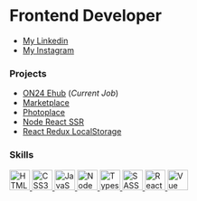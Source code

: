 Frontend Developer
=====================================================================================================================================

*  <a target="_blank" rel="noreferrer" href="https://linkedin.com/in/jhonnovax">My Linkedin</a> 
*  <a target="_blank" rel="noreferrer" href="https://instagram.com/jhonnovax">My Instagram</a> 

### Projects

* <a href='https://www.on24.com/engagement-hub-demo/' target='_blank'>ON24 Ehub</a> (<i>Current Job</i>)
* <a href='https://marketplace-jhonnovax.vercel.app/' target="_blank">Marketplace</a>
* <a href='https://photoplace-jhonnovax.vercel.app/' target="_blank">Photoplace</a>
* <a href='https://node-react-ssr-jhonnovax.vercel.app/' target="_blank">Node React SSR</a>
* <a href='https://react-redux-local-storage-jhonnovax.vercel.app/' target="_blank">React Redux LocalStorage</a>

### Skills

<p align="left">
	<a href="https://developer.mozilla.org/en-US/docs/Glossary/HTML5" target="_blank" rel="noreferrer" title="HTML">
		<img src="https://github.com/jhonnovax/jhonnovax/blob/main/assets/html-icon.svg" width="36" height="36" alt="HTML5" />
	</a>
	<a href="https://www.w3.org/TR/CSS/#css" target="_blank" rel="noreferrer" title="CSS">
		<img src="https://github.com/jhonnovax/jhonnovax/blob/main/assets/css-icon.svg" width="36" height="36" alt="CSS3" />
	</a>
	<a href="https://developer.mozilla.org/en-US/docs/Web/JavaScript" target="_blank" rel="noreferrer" title="Javascript">
		<img src="https://github.com/jhonnovax/jhonnovax/blob/main/assets/javascript-icon.svg" width="36" height="36" alt="JavaScript" />
	</a>
	<a href="https://nodejs.org/" target="_blank" rel="noreferrer" title="Node">
		<img src="https://github.com/jhonnovax/jhonnovax/blob/main/assets/node-icon.svg" width="36" height="36" alt="Node" />
	</a>
	<a href="https://www.typescriptlang.org/" target="_blank" rel="noreferrer" title="Typescript">
		<img src="https://github.com/jhonnovax/jhonnovax/blob/main/assets/typescript-icon.svg" width="36" height="36" alt="Typescript" />
	</a>
	<a href="https://sass-lang.com/" target="_blank" rel="noreferrer" title="SASS">
		<img src="https://github.com/jhonnovax/jhonnovax/blob/main/assets/sass-icon.svg" width="36" height="36" alt="SASS" />
	</a>
	<a href="https://reactjs.org/" target="_blank" rel="noreferrer" title="React">
		<img src="https://github.com/jhonnovax/jhonnovax/blob/main/assets/react-icon.svg" width="36" height="36" alt="React" />
	</a> 
	<a href="https://vuejs.org/" target="_blank" rel="noreferrer" title="Vue">
		<img src="https://github.com/jhonnovax/jhonnovax/blob/main/assets/vue-icon.svg" width="36" height="36" alt="Vue" />
	</a>
</p>
